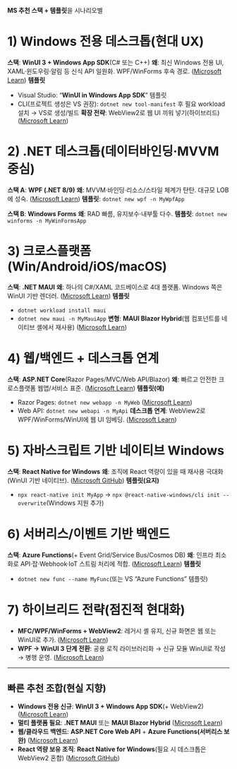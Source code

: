 **MS 추천 스택 + 템플릿**을 시나리오별

# 1) Windows 전용 데스크톱(현대 UX)

**스택**: **WinUI 3 + Windows App SDK**(C# 또는 C++)
**왜**: 최신 Windows 전용 UI, XAML·윈도우링·알림 등 신식 API 일원화. WPF/WinForms 후속 경로. ([Microsoft Learn][1])
**템플릿**

* Visual Studio: “**WinUI in Windows App SDK**” 템플릿
* CLI(프로젝트 생성은 VS 권장): `dotnet new tool-manifest` 후 필요 workload 설치 → VS로 생성/빌드
  **확장 전략**: WebView2로 웹 UI 끼워 넣기(하이브리드) ([Microsoft Learn][2])

# 2) .NET 데스크톱(데이터바인딩·MVVM 중심)

**스택 A**: **WPF (.NET 8/9)**
**왜**: MVVM·바인딩·리소스/스타일 체계가 탄탄. 대규모 LOB에 성숙. ([Microsoft Learn][3])
**템플릿**: `dotnet new wpf -n MyWpfApp`

**스택 B**: **Windows Forms**
**왜**: RAD 빠름, 유지보수·내부툴 다수.
**템플릿**: `dotnet new winforms -n MyWinFormsApp`

# 3) 크로스플랫폼(Win/Android/iOS/macOS)

**스택**: **.NET MAUI**
**왜**: 하나의 C#/XAML 코드베이스로 4대 플랫폼. Windows 쪽은 WinUI 기반 렌더러. ([Microsoft Learn][4])
**템플릿**

* `dotnet workload install maui`
* `dotnet new maui -n MyMauiApp`
  **변형**: **MAUI Blazor Hybrid**(웹 컴포넌트를 네이티브 셸에서 재사용) ([Microsoft Learn][5])

# 4) 웹/백엔드 + 데스크톱 연계

**스택**: **ASP.NET Core**(Razor Pages/MVC/Web API/Blazor)
**왜**: 빠르고 안전한 크로스플랫폼 웹앱/서비스 표준. ([Microsoft Learn][6])
**템플릿(예)**

* Razor Pages: `dotnet new webapp -n MyWeb` ([Microsoft Learn][7])
* Web API: `dotnet new webapi -n MyApi`
  **데스크톱 연계**: WebView2로 WPF/WinForms/WinUI에 웹 UI 임베딩. ([Microsoft Learn][8])

# 5) 자바스크립트 기반 네이티브 Windows

**스택**: **React Native for Windows**
**왜**: 조직에 React 역량이 있을 때 재사용 극대화(WinUI 기반 네이티브). ([Microsoft GitHub][9])
**템플릿(요지)**

* `npx react-native init MyApp` → `npx @react-native-windows/cli init --overwrite`(Windows 지원 추가)

# 6) 서버리스/이벤트 기반 백엔드

**스택**: **Azure Functions**(+ Event Grid/Service Bus/Cosmos DB)
**왜**: 인프라 최소화로 API·잡·Webhook·IoT 스트림 처리에 적합. ([Microsoft Learn][10])
**템플릿**

* `dotnet new func --name MyFunc`(또는 VS “Azure Functions” 템플릿)

# 7) 하이브리드 전략(점진적 현대화)

* **MFC/WPF/WinForms + WebView2**: 레거시 셸 유지, 신규 화면은 웹 또는 WinUI로 추가. ([Microsoft Learn][2])
* **WPF → WinUI 3 단계 전환**: 공용 로직 라이브러리화 → 신규 모듈 WinUI로 작성 → 병행 운영. ([Microsoft Learn][1])

---

## 빠른 추천 조합(현실 지향)

* **Windows 전용 신규**: **WinUI 3 + Windows App SDK**(+ WebView2) ([Microsoft Learn][1])
* **멀티 플랫폼 필요**: **.NET MAUI** 또는 **MAUI Blazor Hybrid** ([Microsoft Learn][4])
* **웹/클라우드 백엔드**: **ASP.NET Core Web API** + **Azure Functions(서버리스 보완)** ([Microsoft Learn][6])
* **React 역량 보유 조직**: **React Native for Windows**(필요 시 데스크톱은 WebView2 혼합) ([Microsoft GitHub][9])

[1]: https://learn.microsoft.com/en-us/windows/apps/winui/winui3/?utm_source=chatgpt.com "WinUI 3 - Windows apps"
[2]: https://learn.microsoft.com/en-us/microsoft-edge/webview2/?utm_source=chatgpt.com "Introduction to Microsoft Edge WebView2"
[3]: https://learn.microsoft.com/en-us/dotnet/desktop/wpf/?utm_source=chatgpt.com "Windows Presentation Foundation for .NET documentation"
[4]: https://learn.microsoft.com/en-us/dotnet/maui/what-is-maui?view=net-maui-9.0&utm_source=chatgpt.com "What is .NET MAUI? - .NET MAUI"
[5]: https://learn.microsoft.com/en-us/aspnet/core/blazor/hybrid/tutorials/maui?view=aspnetcore-9.0&utm_source=chatgpt.com "Build a .NET MAUI Blazor Hybrid app"
[6]: https://learn.microsoft.com/en-us/aspnet/core/?view=aspnetcore-9.0&utm_source=chatgpt.com "ASP.NET documentation"
[7]: https://learn.microsoft.com/en-us/aspnet/core/razor-pages/?view=aspnetcore-9.0&utm_source=chatgpt.com "Razor Pages architecture and concepts in ASP.NET Core"
[8]: https://learn.microsoft.com/en-us/microsoft-edge/webview2/landing/?utm_source=chatgpt.com "WebView2 documentation - Microsoft Edge"
[9]: https://microsoft.github.io/react-native-windows/docs/getting-started?utm_source=chatgpt.com "Get Started with Windows · React Native for Windows"
[10]: https://learn.microsoft.com/en-us/azure/azure-functions/functions-overview?utm_source=chatgpt.com "Azure Functions overview"
